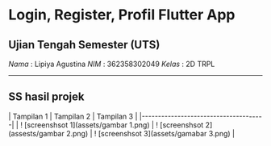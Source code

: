 # Login, Register, Profil Flutter App

## Ujian Tengah Semester (UTS)

*Nama*  : Lipiya Agustina
*NIM*   : 362358302049
*Kelas* : 2D TRPL

----

## SS hasil projek
| Tampilan 1 | Tampilan 2 | Tampilan 3 |
|--------------------------------------|
| ! [screenshsot 1](assets/gambar 1.png) | ! [screenshsot 2](assests/gambar 2.png) | ! [screenshsot 3](assets/gamabar 3.png) |

